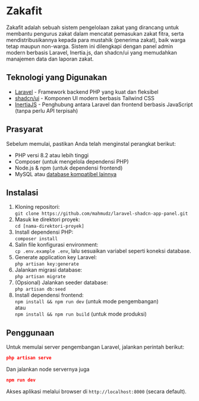 # Zakafit

Zakafit adalah sebuah sistem pengelolaan zakat yang dirancang untuk membantu pengurus zakat dalam mencatat pemasukan zakat fitra, serta mendistribusikannya kepada para mustahik (penerima zakat), baik warga tetap maupun non-warga. Sistem ini dilengkapi dengan panel admin modern berbasis Laravel, Inertia.js, dan shadcn/ui yang memudahkan manajemen data dan laporan zakat.

## Teknologi yang Digunakan

- [Laravel](https://laravel.com/docs/) - Framework backend PHP yang kuat dan fleksibel
- [shadcn/ui](https://ui.shadcn.com/docs) - Komponen UI modern berbasis Tailwind CSS
- [InertiaJS](https://inertiajs.com/) - Penghubung antara Laravel dan frontend berbasis JavaScript (tanpa perlu API terpisah)

## Prasyarat

Sebelum memulai, pastikan Anda telah menginstal perangkat berikut:

- PHP versi 8.2 atau lebih tinggi
- Composer (untuk mengelola dependensi PHP)
- Node.js & npm (untuk dependensi frontend)
- MySQL atau [database kompatibel lainnya](https://laravel.com/docs/11.x/database#configuration)

## Instalasi

1. Kloning repositori:  
   `git clone https://github.com/mahmudz/laravel-shadcn-app-panel.git`
2. Masuk ke direktori proyek:  
   `cd [nama-direktori-proyek]`
3. Install dependensi PHP:  
   `composer install`
4. Salin file konfigurasi environment:  
   `cp .env.example .env`, lalu sesuaikan variabel seperti koneksi database.
5. Generate application key Laravel:  
   `php artisan key:generate`
6. Jalankan migrasi database:  
   `php artisan migrate`
7. (Opsional) Jalankan seeder database:  
   `php artisan db:seed`
8. Install dependensi frontend:  
   `npm install && npm run dev` (untuk mode pengembangan)  
   atau  
   `npm install && npm run build` (untuk mode produksi)

## Penggunaan

Untuk memulai server pengembangan Laravel, jalankan perintah berikut:

```json
php artisan serve
```

Dan jalankan node servernya juga
```json
npm run dev
```
Akses aplikasi melalui browser di `http://localhost:8000` (secara default).
